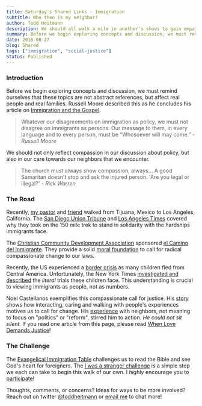 ```yaml
---
title: Saturday's Shared Links - Immigration
subtitle: Who then is my neighbor?
author: Todd Heitmann
description: We should all walk a mile in another's shoes to gain empathy through experience. Here are a few ways we can share in the experience of immigrants.
summary: Before we begin exploring concepts and discussion, we must remind ourselves that these topics are not abstract references, but affect real people and real families. We walk a mile in another's shoes to gain compassion and empathy to those fleeing hardship.
date: 2016-08-27
blog: Shared
tags: ["immigration", "social-justice"]
Status: Published
---
```


### Introduction

Before we begin exploring concepts and discussion, we must remind ourselves that these topics are not abstract references, but affect real people and real families. Russell Moore described this as he concludes his article on [Immigration and the Gospel](http://www.russellmoore.com/2011/06/17/immigration-and-the-gospel/).

> Whatever our disagreements on immigration as policy, we must not disagree on immigrants as persons. Our message to them, in every language and to every person, must be “Whosoever will may come.” - *Russell Moore*

We should not only reflect compassion  in our discussion about policy, but also in our care towards our neighbors that we encounter.

> The church must always show compassion, always... A good Samaritan doesn't stop and ask the injured person. 'Are you legal or illegal?' - *Rick Warren*


### The Road

Recently, [my pastor](https://twitter.com/JMHCCC) and [friend](https://twitter.com/j031777) walked from Tijuana, Mexico to Los Angeles, California. The [San Diego Union Tribune](http://www.sandiegouniontribune.com/news/2016/aug/20/border-to-la-walk-aimed-at-immigration-reform/) and  [Los Angeles Times](http://www.latimes.com/socal/daily-pilot/news/tn-dpt-me-immigration-rally-preview-20160824-story.html) covered why they took on the 150 mile trek to stand in solidarity with the hardships immigrants face.

The [Christian Community Development Association](http://www.ccda.org) sponsored [el Camino del Inmigrante](www.ccda.org/events/event/274). They provide a solid [moral foundation](www.ccda.org/about/ccd-philosophy) to call for radical compassionate change to our laws.

Recently, the US experienced a [border crisis](https://en.wikipedia.org/wiki/2014_American_immigration_crisis) as many children fled from Central America. Unfortunately, the New York Times [investigated and described](http://www.nytimes.com/2016/08/21/us/in-immigration-court-children-must-serve-as-their-own-lawyers.html) the *literal* trials these children face. This understanding is crucial to viewing immigrants as people, not as numbers.

Noel Castellanos exemplifies this compassionate call for justice. His [story](https://www.plough.com/en/topics/justice/politics/when-love-demands-justice) shows how interacting, caring and walking with people's experiences motives us to call for change. His [experience](https://www.plough.com/en/topics/justice/politics/when-love-demands-justice) with neighbors, not meaning to focus on "politics" or "reform", stirred him to action. *He could not sit silent.* If you read one article from this page, please read [When Love Demands Justice](https://www.plough.com/en/topics/justice/politics/when-love-demands-justice)!

### The Challenge

The [Evangelical Immigration Table](http://evangelicalimmigrationtable.com) challenges us to read the Bible and see God's heart for foreigners. The [I was a stranger challenge](http://evangelicalimmigrationtable.com/iwasastranger/) is a simple step we each can take to begin this walk of our own. I *highly* encourage you to [participate](http://evangelicalimmigrationtable.com/iwasastranger/)!

Thoughts, comments, or concerns? Ideas for ways to be more involved?  Reach out on twitter [@toddheitmann](https://twitter.com/toddheitmann) or [email me](mailto:me@toddheitmann.com) to chat more!
